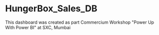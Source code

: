 # HungerBox_Sales_DB
This dashboard was created as part Commercium Workshop "Power Up With Power BI" at SXC, Mumbai
